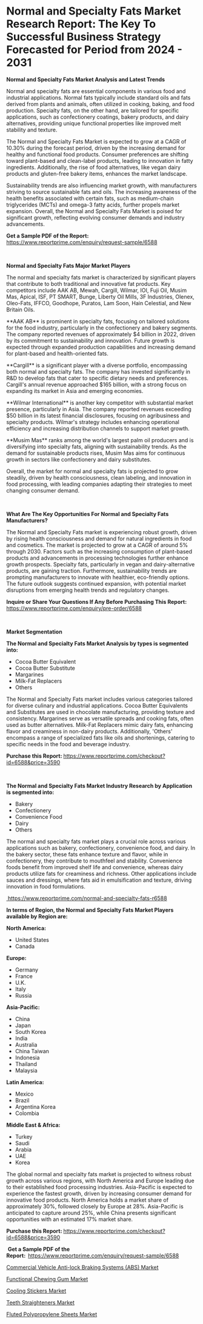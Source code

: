 <p><h1>Normal and Specialty Fats Market Research Report: The Key To Successful Business Strategy Forecasted for Period from 2024 - 2031</h1></p><p><strong>Normal and Specialty Fats Market Analysis and Latest Trends</strong></p>
<p><p>Normal and specialty fats are essential components in various food and industrial applications. Normal fats typically include standard oils and fats derived from plants and animals, often utilized in cooking, baking, and food production. Specialty fats, on the other hand, are tailored for specific applications, such as confectionery coatings, bakery products, and dairy alternatives, providing unique functional properties like improved melt stability and texture.</p><p>The Normal and Specialty Fats Market is expected to grow at a CAGR of 10.30% during the forecast period, driven by the increasing demand for healthy and functional food products. Consumer preferences are shifting toward plant-based and clean-label products, leading to innovation in fatty ingredients. Additionally, the rise of food alternatives, like vegan dairy products and gluten-free bakery items, enhances the market landscape. </p><p>Sustainability trends are also influencing market growth, with manufacturers striving to source sustainable fats and oils. The increasing awareness of the health benefits associated with certain fats, such as medium-chain triglycerides (MCTs) and omega-3 fatty acids, further propels market expansion. Overall, the Normal and Specialty Fats Market is poised for significant growth, reflecting evolving consumer demands and industry advancements.</p></p>
<p><strong>Get a Sample PDF of the Report:&nbsp;</strong> <a href="https://www.reportprime.com/enquiry/request-sample/6588">https://www.reportprime.com/enquiry/request-sample/6588</a></p>
<p>&nbsp;</p>
<p><strong>Normal and Specialty Fats Major Market Players</strong></p>
<p><p>The normal and specialty fats market is characterized by significant players that contribute to both traditional and innovative fat products. Key competitors include AAK AB, Mewah, Cargill, Wilmar, IOI, Fuji Oil, Musim Mas, Apical, ISF, PT SMART, Bunge, Liberty Oil Mills, 3F Industries, Olenex, Oleo-Fats, IFFCO, Goodhope, Puratos, Lam Soon, Hain Celestial, and New Britain Oils.</p><p>**AAK AB** is prominent in specialty fats, focusing on tailored solutions for the food industry, particularly in the confectionery and bakery segments. The company reported revenues of approximately $4 billion in 2022, driven by its commitment to sustainability and innovation. Future growth is expected through expanded production capabilities and increasing demand for plant-based and health-oriented fats.</p><p>**Cargill** is a significant player with a diverse portfolio, encompassing both normal and specialty fats. The company has invested significantly in R&D to develop fats that cater to specific dietary needs and preferences. Cargill's annual revenue approached $165 billion, with a strong focus on expanding its market in Asia and emerging economies.</p><p>**Wilmar International** is another key competitor with substantial market presence, particularly in Asia. The company reported revenues exceeding $50 billion in its latest financial disclosures, focusing on agribusiness and specialty products. Wilmar's strategy includes enhancing operational efficiency and increasing distribution channels to support market growth.</p><p>**Musim Mas** ranks among the world's largest palm oil producers and is diversifying into specialty fats, aligning with sustainability trends. As the demand for sustainable products rises, Musim Mas aims for continuous growth in sectors like confectionery and dairy substitutes.</p><p>Overall, the market for normal and specialty fats is projected to grow steadily, driven by health consciousness, clean labeling, and innovation in food processing, with leading companies adapting their strategies to meet changing consumer demand.</p></p>
<p>&nbsp;</p>
<p><strong>What Are The Key Opportunities For Normal and Specialty Fats Manufacturers?</strong></p>
<p><p>The Normal and Specialty Fats market is experiencing robust growth, driven by rising health consciousness and demand for natural ingredients in food and cosmetics. The market is projected to grow at a CAGR of around 5% through 2030. Factors such as the increasing consumption of plant-based products and advancements in processing technologies further enhance growth prospects. Specialty fats, particularly in vegan and dairy-alternative products, are gaining traction. Furthermore, sustainability trends are prompting manufacturers to innovate with healthier, eco-friendly options. The future outlook suggests continued expansion, with potential market disruptions from emerging health trends and regulatory changes.</p></p>
<p><strong>Inquire or Share Your Questions If Any Before Purchasing This Report:</strong> <a href="https://www.reportprime.com/enquiry/pre-order/6588">https://www.reportprime.com/enquiry/pre-order/6588</a></p>
<p>&nbsp;</p>
<p><strong>Market Segmentation</strong></p>
<p><strong>The Normal and Specialty Fats Market Analysis by types is segmented into:</strong></p>
<p><ul><li>Cocoa Butter Equivalent</li><li>Cocoa Butter Substitute</li><li>Margarines</li><li>Milk-Fat Replacers</li><li>Others</li></ul></p>
<p><p>The Normal and Specialty Fats market includes various categories tailored for diverse culinary and industrial applications. Cocoa Butter Equivalents and Substitutes are used in chocolate manufacturing, providing texture and consistency. Margarines serve as versatile spreads and cooking fats, often used as butter alternatives. Milk-Fat Replacers mimic dairy fats, enhancing flavor and creaminess in non-dairy products. Additionally, 'Others' encompass a range of specialized fats like oils and shortenings, catering to specific needs in the food and beverage industry.</p></p>
<p><strong>Purchase this Report:&nbsp;</strong><a href="https://www.reportprime.com/checkout?id=6588&price=3590">https://www.reportprime.com/checkout?id=6588&price=3590</a></p>
<p>&nbsp;</p>
<p><strong>The Normal and Specialty Fats Market Industry Research by Application is segmented into:</strong></p>
<p><ul><li>Bakery</li><li>Confectionery</li><li>Convenience Food</li><li>Dairy</li><li>Others</li></ul></p>
<p><p>The normal and specialty fats market plays a crucial role across various applications such as bakery, confectionery, convenience food, and dairy. In the bakery sector, these fats enhance texture and flavor, while in confectionery, they contribute to mouthfeel and stability. Convenience foods benefit from improved shelf life and convenience, whereas dairy products utilize fats for creaminess and richness. Other applications include sauces and dressings, where fats aid in emulsification and texture, driving innovation in food formulations.</p></p>
<p><a href="https://www.reportprime.com/normal-and-specialty-fats-r6588">&nbsp;https://www.reportprime.com/normal-and-specialty-fats-r6588</a></p>
<p><strong>In terms of Region, the Normal and Specialty Fats Market Players available by Region are:</strong></p>
<p>
    <p> <strong> North America: </strong>
        <ul>
            <li>United States</li>
            <li>Canada</li>
        </ul>
        </p> 
    <p> <strong> Europe: </strong>
        <ul>
            <li>Germany</li>
            <li>France</li>
            <li>U.K.</li>
            <li>Italy</li>
            <li>Russia</li>
        </ul>
        </p> 
    <p> <strong> Asia-Pacific: </strong>
        <ul>
            <li>China</li>
            <li>Japan</li>
            <li>South Korea</li>
            <li>India</li>
            <li>Australia</li>
            <li>China Taiwan</li>
            <li>Indonesia</li>
            <li>Thailand</li>
            <li>Malaysia</li>
        </ul>
        </p> 
    <p> <strong> Latin America: </strong>
        <ul>
            <li>Mexico</li>
            <li>Brazil</li>
            <li>Argentina Korea</li>
            <li>Colombia</li>
        </ul>
        </p> 
    <p> <strong> Middle East & Africa: </strong>
        <ul>
            <li>Turkey</li>
            <li>Saudi</li>
            <li>Arabia</li>
            <li>UAE</li>
            <li>Korea</li>
        </ul>
    </p>
    </p>
<p><p>The global normal and specialty fats market is projected to witness robust growth across various regions, with North America and Europe leading due to their established food processing industries. Asia-Pacific is expected to experience the fastest growth, driven by increasing consumer demand for innovative food products. North America holds a market share of approximately 30%, followed closely by Europe at 28%. Asia-Pacific is anticipated to capture around 25%, while China presents significant opportunities with an estimated 17% market share.</p></p>
<p><strong>Purchase this Report: </strong><a href="https://www.reportprime.com/checkout?id=6588&price=3590">https://www.reportprime.com/checkout?id=6588&price=3590</a></p>
<p>&nbsp;<strong>Get a Sample PDF of the Report:&nbsp;&nbsp;</strong><a href="https://www.reportprime.com/enquiry/request-sample/6588">https://www.reportprime.com/enquiry/request-sample/6588</a></p>
<p><strong></strong></p>
<p><p><a href="https://issuu.com/reportprime-2/docs/commercial-vehicle-anti-lock-brakin_ab211e5729ff71">Commercial Vehicle Anti-lock Braking Systems (ABS) Market</a></p><p><a href="https://www.linkedin.com/pulse/functional-chewing-gum-market-size-share-analysis-growth-t13kf?trackingId=0lL3lh4kR1qT92KkNx46XQ%3D%3D">Functional Chewing Gum Market</a></p><p><a href="https://medium.com/@stephen.russell7684/market-trends-in-the-global-cooling-stickers-market-forecast-and-analysis-2024-2031-9a83093eda71">Cooling Stickers Market</a></p><p><a href="https://medium.com/@bernadette.james576/market-forecast-global-teeth-straighteners-trends-and-impact-analysis-2024-2031-by-application-cf1114d7aa2f">Teeth Straighteners Market</a></p><p><a href="https://www.linkedin.com/pulse/fluted-polypropylene-sheets-market-insights-products-regional-ksnpe?trackingId=J4vjJJmKQ826y3gYSNDJIg%3D%3D">Fluted Polypropylene Sheets Market</a></p></p>